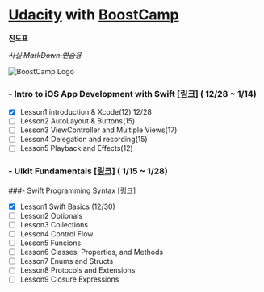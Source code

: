 # [Udacity](https://www.udacity.com) with [BoostCamp](http://boostcamp.connect.or.kr)
 __진도표__
 
 ~~*사실 MarkDown 연습용*~~


![BoostCamp Logo](https://github.com/newinh/Udacity/blob/master/bc_img.png)

### - Intro to iOS App Development with Swift [[링크]](https://www.udacity.com/course/intro-to-ios-app-development-with-swift--ud585) ( 12/28 ~ 1/14)

 - [x] Lesson1 introduction & Xcode(12) 12/28 
 - [ ] Lesson2 AutoLayout & Buttons(15)
 - [ ] Lesson3 ViewController and Multiple Views(17)
 - [ ] Lesson4 Delegation and recording(15) 
 - [ ] Lesson5 Playback and Effects(12)

### - UIkit Fundamentals [[링크]](https://www.udacity.com/course/uikit-fundamentals--ud788) ( 1/15 ~ 1/28)

###- Swift Programming Syntax [[링크]](https://www.udacity.com/course/learn-swift-programming-syntax--ud902)

 - [x] Lesson1 Swift Basics (12/30)
 - [ ] Lesson2 Optionals
 - [ ] Lesson3 Collections
 - [ ] Lesson4 Control Flow
 - [ ] Lesson5 Funcions
 - [ ] Lesson6 Classes, Properties, and Methods
 - [ ] Lesson7 Enums and Structs
 - [ ] Lesson8 Protocols and Extensions
 - [ ] Lesson9 Closure Expressions
